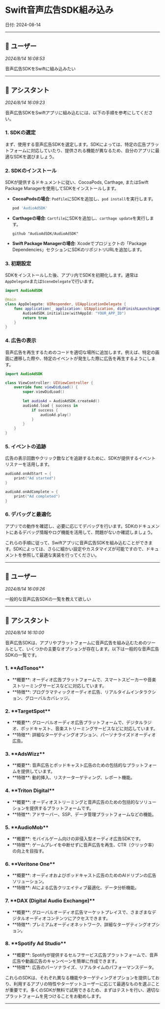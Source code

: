# Swift音声広告SDK組み込み

日付: 2024-08-14

---

## 👤 ユーザー
*2024/8/14 16:08:53*

音声広告SDKをSwiftに組み込みたい

---

## 🤖 アシスタント
*2024/8/14 16:09:23*

音声広告SDKをSwiftアプリに組み込むには、以下の手順を参考にしてください。

### 1. SDKの選定
まず、使用する音声広告SDKを選定します。SDKによっては、特定の広告プラットフォームに対応していたり、提供される機能が異なるため、自分のアプリに最適なSDKを選びましょう。

### 2. SDKのインストール
SDKが提供するドキュメントに従い、CocoaPods, Carthage, またはSwift Package Managerを使用してSDKをインストールします。

- **CocoaPodsの場合**: `Podfile`にSDKを追加し、`pod install`を実行します。
  ```ruby
  pod 'AudioAdSDK'
  ```
- **Carthageの場合**: `Cartfile`にSDKを追加し、`carthage update`を実行します。
  ```ogdl
  github "AudioAdSDK/AudioAdSDK"
  ```
- **Swift Package Managerの場合**: Xcodeでプロジェクトの「Package Dependencies」セクションにSDKのリポジトリURLを追加します。

### 3. 初期設定
SDKをインストールした後、アプリ内でSDKを初期化します。通常は`AppDelegate`または`SceneDelegate`で行います。

```swift
import AudioAdSDK

@main
class AppDelegate: UIResponder, UIApplicationDelegate {
    func application(_ application: UIApplication, didFinishLaunchingWithOptions launchOptions: [UIApplication.LaunchOptionsKey: Any]?) -> Bool {
        AudioAdSDK.initialize(withAppId: "YOUR_APP_ID")
        return true
    }
}
```

### 4. 広告の表示
音声広告を再生するためのコードを適切な場所に追加します。例えば、特定の画面に遷移した際や、特定のイベントが発生した際に広告を再生するようにします。

```swift
import AudioAdSDK

class ViewController: UIViewController {
    override func viewDidLoad() {
        super.viewDidLoad()
        
        let audioAd = AudioAdSDK.createAd()
        audioAd.load { success in
            if success {
                audioAd.play()
            }
        }
    }
}
```

### 5. イベントの追跡
広告の表示回数やクリック数などを追跡するために、SDKが提供するイベントリスナーを活用します。

```swift
audioAd.onAdStart = {
    print("Ad started")
}

audioAd.onAdComplete = {
    print("Ad completed")
}
```

### 6. デバッグと最適化
アプリでの動作を確認し、必要に応じてデバッグを行います。SDKのドキュメントにあるデバッグ情報やログ機能を活用して、問題がないか確認しましょう。

これらの手順に従って、Swiftアプリに音声広告SDKを組み込むことができます。SDKによっては、さらに細かい設定やカスタマイズが可能ですので、ドキュメントを参照して最適な実装を行ってください。

---

## 👤 ユーザー
*2024/8/14 16:09:26*

一般的な音声広告SDKの一覧を教えて欲しい

---

## 🤖 アシスタント
*2024/8/14 16:10:00*

音声広告SDKは、アプリやプラットフォームに音声広告を組み込むためのツールとして、いくつかの主要なオプションが存在します。以下は一般的な音声広告SDKの一覧です。

### 1. \*\*AdTonos\*\*
   - \*\*概要\*\*: オーディオ広告プラットフォームで、スマートスピーカーや音楽ストリーミングサービスなどに対応しています。
   - \*\*特徴\*\*: プログラマティックオーディオ広告、リアルタイムインタラクション、グローバルカバレッジ。

### 2. \*\*TargetSpot\*\*
   - \*\*概要\*\*: グローバルオーディオ広告プラットフォームで、デジタルラジオ、ポッドキャスト、音楽ストリーミングサービスなどに対応しています。
   - \*\*特徴\*\*: 詳細なターゲティングオプション、パーソナライズドオーディオ広告。

### 3. \*\*AdsWizz\*\*
   - \*\*概要\*\*: 音声広告とポッドキャスト広告のための包括的なプラットフォームを提供しています。
   - \*\*特徴\*\*: 動的挿入、リスナーターゲティング、レポート機能。

### 4. \*\*Triton Digital\*\*
   - \*\*概要\*\*: オーディオストリーミングと音声広告のための包括的なソリューションを提供するプラットフォームです。
   - \*\*特徴\*\*: アドサーバー、SSP、データ管理プラットフォームなどの機能。

### 5. \*\*AudioMob\*\*
   - \*\*概要\*\*: モバイルゲーム向けの非侵入型オーディオ広告SDKです。
   - \*\*特徴\*\*: ゲームプレイを中断せずに音声広告を再生、CTR（クリック率）の向上を目指す。

### 6. \*\*Veritone One\*\*
   - \*\*概要\*\*: オーディオおよびポッドキャスト広告のためのAIドリブンの広告ソリューション。
   - \*\*特徴\*\*: AIによる広告クリエイティブ最適化、データ分析機能。

### 7. \*\*DAX (Digital Audio Exchange)\*\*
   - \*\*概要\*\*: グローバルオーディオ広告マーケットプレイスで、さまざまなデジタルオーディオコンテンツにアクセスできます。
   - \*\*特徴\*\*: プレミアムオーディオネットワーク、詳細なターゲティングオプション。

### 8. \*\*Spotify Ad Studio\*\*
   - \*\*概要\*\*: Spotifyが提供するセルフサービス広告プラットフォームで、音声広告や動画広告のキャンペーンを簡単に作成できます。
   - \*\*特徴\*\*: 広告のパーソナライズ、リアルタイムのパフォーマンスデータ。

これらのSDKは、それぞれ異なる機能やターゲティングオプションを提供しており、利用するアプリの特性やターゲットユーザーに応じて最適なものを選ぶことが重要です。多くのSDKが無料で試用できるため、まずはテストを行い、適切なプラットフォームを見つけることをお勧めします。

---
